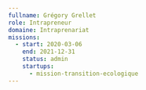 ```yaml
---
fullname: Grégory Grellet
role: Intrapreneur
domaine: Intraprenariat
missions:
  - start: 2020-03-06
    end: 2021-12-31
    status: admin
    startups:
      - mission-transition-ecologique
---
```


